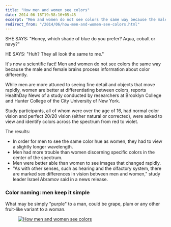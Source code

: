 ```yaml
---
title: "How men and women see colors"
date: 2014-06-18T19:58:16+05:45
excerpt: "Men and women do not see colors the same way because the male and female brains process information about color differently."
redirect_from: "/2014/06/how-men-and-women-see-colors.html"
---
```


SHE SAYS: "Honey, which shade of blue do you prefer? Aqua, cobalt or navy?"

HE SAYS: "Huh? They all look the same to me."

It's now a scientific fact! Men and women do not see colors the same way because the male and female brains process information about color differently.

While men are more attuned to seeing fine detail and objects that move rapidly, women are better at differentiating between colors, reports HealthDay News of a study conducted by researchers at Brooklyn College and Hunter College of the City University of New York.

Study participants, all of whom were over the age of 16, had normal color vision and perfect 20/20 vision (either natural or corrected), were asked to view and identify colors across the spectrum from red to violet.

The results:

* In order for men to see the same color hue as women, they had to view a slightly longer wavelength.
* Men had more trouble than women discerning specific colors in the center of the spectrum.
* Men were better able than women to see images that changed rapidly.
* "As with other senses, such as hearing and the olfactory system, there are marked sex differences in vision between men and women," study leader Israel Abramov said in a news release.

### Color naming: men keep it simple

What may be simply "purple" to a man, could be grape, plum or any other fruit-like variant to a woman.

<figure>
  <a href="//dl.dropboxusercontent.com/s/dj54dhp9skp6zq2/20140618-how-men-and-women-see-colors.png">
    <img src="//dl.dropboxusercontent.com/s/dj54dhp9skp6zq2/20140618-how-men-and-women-see-colors.png" alt="How men and women see colors">
  </a>
</figure>
